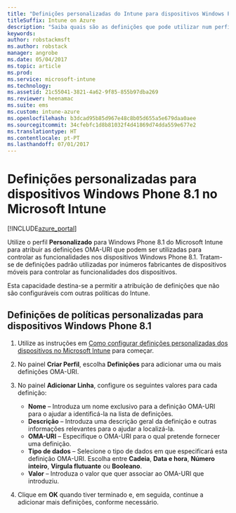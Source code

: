 ```yaml
---
title: "Definições personalizadas do Intune para dispositivos Windows Phone 8.1"
titleSuffix: Intune on Azure
description: "Saiba quais são as definições que pode utilizar num perfil personalizado do Windows Phone 8.1.\""
keywords: 
author: robstackmsft
ms.author: robstack
manager: angrobe
ms.date: 05/04/2017
ms.topic: article
ms.prod: 
ms.service: microsoft-intune
ms.technology: 
ms.assetid: 21c55041-3821-4a62-9f85-855b97dba269
ms.reviewer: heenamac
ms.suite: ems
ms.custom: intune-azure
ms.openlocfilehash: b3dcad95b85d967e48c8b05d655a5e679daa0aee
ms.sourcegitcommit: 34cfebfc1d8b81032f4d41869d74dda559e677e2
ms.translationtype: HT
ms.contentlocale: pt-PT
ms.lasthandoff: 07/01/2017
---
```

# <a name="custom-settings-for-windows-phone-81-devices-in-microsoft-intune"></a>Definições personalizadas para dispositivos Windows Phone 8.1 no Microsoft Intune

[!INCLUDE[azure_portal](./includes/azure_portal.md)]

Utilize o perfil **Personalizado** para Windows Phone 8.1 do Microsoft Intune para atribuir as definições OMA-URI que podem ser utilizadas para controlar as funcionalidades nos dispositivos Windows Phone 8.1. Tratam-se de definições padrão utilizadas por inúmeros fabricantes de dispositivos móveis para controlar as funcionalidades dos dispositivos.

Esta capacidade destina-se a permitir a atribuição de definições que não são configuráveis com outras políticas do Intune.

## <a name="custom-policy-settings-for-windows-phone-81-devices"></a>Definições de políticas personalizadas para dispositivos Windows Phone 8.1

1. Utilize as instruções em [Como configurar definições personalizadas dos dispositivos no Microsoft Intune](custom-settings-configure.md) para começar.
2. No painel **Criar Perfil**, escolha **Definições** para adicionar uma ou mais definições OMA-URI.
3. No painel **Adicionar Linha**, configure os seguintes valores para cada definição:
    - **Nome** – Introduza um nome exclusivo para a definição OMA-URI para o ajudar a identificá-la na lista de definições.
    - **Descrição** – Introduza uma descrição geral da definição e outras informações relevantes para o ajudar a localizá-la.
    - **OMA-URI** – Especifique o OMA-URI para o qual pretende fornecer uma definição.
    - **Tipo de dados** – Selecione o tipo de dados em que especificará esta definição OMA-URI. Escolha entre **Cadeia**, **Data e hora**, **Número inteiro**, **Vírgula flutuante** ou **Booleano**.
    - **Valor** – Introduza o valor que quer associar ao OMA-URI que introduziu.

4. Clique em **OK** quando tiver terminado e, em seguida, continue a adicionar mais definições, conforme necessário.

